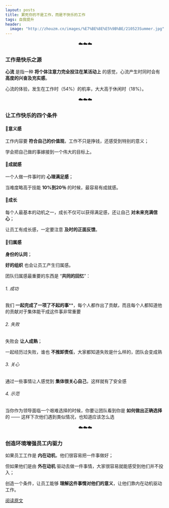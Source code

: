 ```yaml
---
layout: posts
title: 累死你的不是工作，而是不快乐的工作
tags: 自我提升
header: 
  image: "http://zhouzm.cn/images/%E7%BE%8E%E5%9B%BE/210523Summer.jpg"
---
```



<center>☁️☁️☁️</center>

### 工作是快乐之源

**心流** 是指一种 **将个体注意力完全投注在某活动上** 的感觉，心流产生时同时会有 **高度的兴奋及充实感**。

心流的体验，发生在工作时（54%）的机率，大大高于休闲时（18%）。

<center>☁️☁️☁️</center>

### 让工作快乐的四个条件

#### 🍭意义感

工作内容要 **符合自己的价值观**，工作不只是挣钱，还感受到特别的意义；

学会把自己做的事嫁接到一个伟大的目标上。

#### 🍭成就感

一个人做一件事时的 **心理满足感**；

当难度略高于技能 **10%到20％** 的时候，最容易有成就感。

#### 🍭成长

每个人最基本的动机之一，成长不仅可以获得满足感，还让自己 **对未来充满信心**；

让员工有成长感，一定要注意 **及时的正面反馈**。

#### 🍭归属感

**身份的认同**；

**好的组织** 也会让员工产生归属感。

团队归属感最重要的东西是 “**共同的回忆**”：

###### 1. 成功

我们 **一起完成了一项了不起的事****，每个人都作出了贡献，而且每个人都知道他的贡献对于集体能干成这件事非常重要

###### 2. 失败

失败会 **让人成熟**；

一起经历过失败，谁也 **不推卸责任**，大家都知道失败是什么样的，团队会变成熟

###### 3. 关心

通过一些事情让人感觉到 **集体很关心自己**，这样就有了安全感

###### 4. 示范

当你作为领导面临一个艰难选择的时候，你要让团队看到你是 **如何做出正确选择**的 —— 这样下次他们遇到类似情况，也知道应该怎么选

<center>☁️☁️☁️</center>

### 创造环境增强员工内驱力

如果员工工作是 **内在动机**，他们很容易把一件事做好；

但如果他们是由 **外在动机** 驱动去做一件事情，大家很容易就能感受到他们并不投入；

创造一个条件，让员工能够 **理解这件事情对他们的意义**，让他们靠内在动机驱动工作。



[阅读原文](https://www.sohu.com/a/455820300_376360)